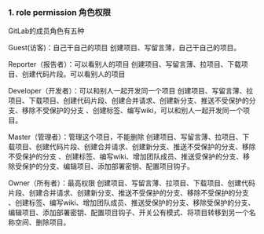 ### 1. role permission 角色权限


GitLab的成员角色有五种

Guest(访客)：自己干自己的项目
创建项目、写留言薄，自己干自己的项目。

Reporter（报告者）：可以看别人的项目
创建项目、写留言薄、拉项目、下载项目、创建代码片段。可以看别人的项目

Developer（开发者）：可以和别人一起开发同一个项目
创建项目、写留言薄、拉项目、下载项目、创建代码片段、创建合并请求、创建新分支、推送不受保护的分支、移除不受保护的分支 、创建标签、编写wiki，可以和别人一起开发同一个项目。

Master（管理者）：管理这个项目，不能删除
创建项目、写留言薄、拉项目、下载项目、创建代码片段、创建合并请求、创建新分支、推送不受保护的分支、移除不受保护的分支 、创建标签、编写wiki、增加团队成员、推送受保护的分支、移除受保护的分支、编辑项目、添加部署密钥、配置项目钩子。

Owner（所有者）：最高权限
创建项目、写留言薄、拉项目、下载项目、创建代码片段、创建合并请求、创建新分支、推送不受保护的分支、移除不受保护的分支 、创建标签、编写wiki、增加团队成员、推送受保护的分支、移除受保护的分支、编辑项目、添加部署密钥、配置项目钩子、开关公有模式、将项目转移到另一个名称空间、删除项目。

